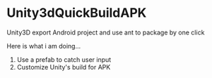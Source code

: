 # Unity3dQuickBuildAPK
Unity3D export Android project and use ant to package by one click 

Here is what i am doing...
1. Use a prefab to catch user input
2. Customize Unity's build for APK
